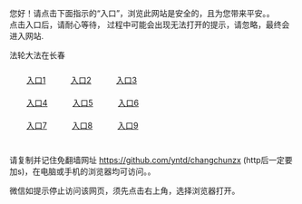 您好！请点击下面指示的“入口”，浏览此网站是安全的，且为您带来平安。。 <br/>
点击入口后，请耐心等待， 过程中可能会出现无法打开的提示，请忽略，最终会进入网站. </br>

法轮大法在长春<br/>
<div style="padding:10px"><a style="margin:20px" target="_blank" href="https://dthgzbhtco0nx.cloudfront.net/2Qpsp?jkquibw" id="ccLink1" rel="nofollow">入口1</a> <a target="_blank" style="margin:20px" href="https://d1384ldl3zv8wd.cloudfront.net/2Qpsp?bkymjyvk" id="ccLink2" rel="nofollow">入口2</a> <a style="margin:20px" target="_blank" href="https://d3il9y0di83oay.cloudfront.net/2Qpsp?ngafmxs" id="ccLink3" rel="nofollow">入口3</a></div>

<div style="padding:10px" ><a style="margin:20px" target="_blank" href="https://dthgzbhtco0nx.cloudfront.net/2Qpsp?jkquibw" id="ccLink4" rel="nofollow">入口4</a> <a style="margin:20px" href="https://d1384ldl3zv8wd.cloudfront.net/2Qpsp?bkymjyvk" target="_blank" id="ccLink5" rel="nofollow">入口5</a> <a style="margin:20px" href="https://d3il9y0di83oay.cloudfront.net/2Qpsp?ngafmxs" target="_blank" id="ccLink6" rel="nofollow">入口6</a></div>

<div style="padding:10px"><a style="margin:20px" target="_blank" href="https://dthgzbhtco0nx.cloudfront.net/2Qpsp?jkquibw" id="ccLink7" rel="nofollow">入口7</a> <a style="margin:20px" href="https://d1384ldl3zv8wd.cloudfront.net/2Qpsp?bkymjyvk" target="_blank" id="ccLink8" rel="nofollow">入口8</a> <a style="margin:20px" target="_blank" href="https://d3il9y0di83oay.cloudfront.net/2Qpsp?ngafmxs" id="ccLink9" rel="nofollow">入口9</a></div>

<br/>



请复制并记住免翻墙网址 https://github.com/yntd/changchunzx (http后一定要加s)，在电脑或手机的浏览器均可访问。。<br/>

微信如提示停止访问该网页，须先点击右上角，选择浏览器打开。
